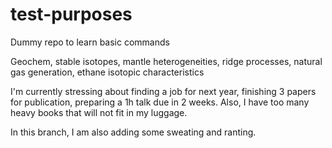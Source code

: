 test-purposes
=============

Dummy repo to learn basic commands

Geochem, stable isotopes, mantle heterogeneities, ridge processes, natural gas generation, ethane isotopic characteristics

I'm currently stressing about finding a job for next year, finishing 3 papers for publication, preparing a 1h talk due in 2 weeks. Also, I have too many heavy books that will not fit in my luggage.

In this branch, I am also adding some sweating and ranting.
